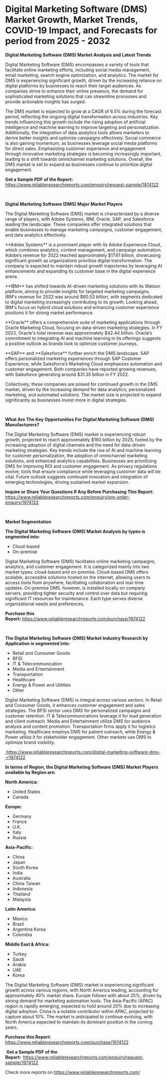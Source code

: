 <p><h1>Digital Marketing Software (DMS) Market Growth, Market Trends, COVID-19 Impact, and Forecasts for period from 2025 - 2032</h1></p><p><strong>Digital Marketing Software (DMS) Market Analysis and Latest Trends</strong></p>
<p><p>Digital Marketing Software (DMS) encompasses a variety of tools that facilitate online marketing efforts, including social media management, email marketing, search engine optimization, and analytics. The market for DMS is experiencing significant growth, driven by the increasing reliance on digital platforms by businesses to reach their target audiences. As companies strive to enhance their online presence, the demand for sophisticated marketing solutions that can streamline processes and provide actionable insights has surged.</p><p>The DMS market is expected to grow at a CAGR of 6.5% during the forecast period, reflecting the ongoing digital transformation across industries. Key trends influencing this growth include the rising adoption of artificial intelligence and machine learning to improve targeting and personalization. Additionally, the integration of data analytics tools allows marketers to derive better insights and optimize campaigns effectively. Social commerce is also gaining momentum, as businesses leverage social media platforms for direct sales. Emphasizing customer experience and engagement through innovative marketing strategies is becoming increasingly important, leading to a shift towards omnichannel marketing solutions. Overall, the DMS market is set to expand as businesses continue to prioritize digital engagement.</p></p>
<p><strong>Get a Sample PDF of the Report:&nbsp;</strong> <a href="https://www.reliableresearchreports.com/enquiry/request-sample/1974122?utm_campaign=3355&utm_medium=2&utm_source=Github&utm_content=ia&utm_term=28032025&utm_id=digital-marketing-software-dms">https://www.reliableresearchreports.com/enquiry/request-sample/1974122</a></p>
<p>&nbsp;</p>
<p><strong>Digital Marketing Software (DMS) Major Market Players</strong></p>
<p><p>The Digital Marketing Software (DMS) market is characterized by a diverse range of players, with Adobe Systems, IBM, Oracle, SAP, and Salesforce leading the landscape. These companies offer integrated solutions that enable businesses to manage marketing campaigns, customer engagement, and data analytics effectively.</p><p>**Adobe Systems** is a prominent player with its Adobe Experience Cloud, which combines analytics, content management, and campaign automation. Adobe’s revenue for 2022 reached approximately $17.61 billion, showcasing significant growth as organizations prioritize digital transformation. The company is expected to maintain robust growth trajectories by leveraging AI enhancements and expanding its customer base in the digital experience arena.</p><p>**IBM** has shifted towards AI-driven marketing solutions with its Watson platform, aiming to provide insights for targeted marketing campaigns. IBM's revenue for 2022 was around $60.53 billion, with segments dedicated to digital marketing increasingly contributing to its growth. Looking ahead, IBM's focus on hybrid cloud solutions and enhancing customer experience positions it for strong market performance.</p><p>**Oracle** offers a comprehensive suite of marketing applications through Oracle Marketing Cloud, focusing on data-driven marketing strategies. In FY 2022, Oracle's total revenue was approximately $42.44 billion. Oracle’s commitment to integrating AI and machine learning in its offerings suggests a positive outlook as brands look to optimize customer journeys.</p><p>**SAP** and **Salesforce** further enrich the DMS landscape. SAP offers personalized marketing experiences through SAP Customer Experience, while Salesforce’s Marketing Cloud emphasizes automation and customer engagement. Both companies have reported growing revenues, with Salesforce generating around $31.35 billion in FY 2022.</p><p>Collectively, these companies are poised for continued growth in the DMS market, driven by the increasing demand for data analytics, personalized marketing, and automated solutions. The market size is projected to expand significantly as businesses invest more in digital strategies.</p></p>
<p>&nbsp;</p>
<p><strong>What Are The Key Opportunities For Digital Marketing Software (DMS) Manufacturers?</strong></p>
<p><p>The Digital Marketing Software (DMS) market is experiencing robust growth, projected to reach approximately $160 billion by 2025, fueled by the increasing adoption of digital channels and the need for data-driven marketing strategies. Key trends include the rise of AI and machine learning for customer personalization, the adoption of omnichannel marketing solutions, and enhanced analytics capabilities. Businesses are prioritizing DMS for improving ROI and customer engagement. As privacy regulations evolve, tools that ensure compliance while leveraging customer data will be vital. Future outlook suggests continued innovation and integration of emerging technologies, driving sustained market expansion.</p></p>
<p><strong>Inquire or Share Your Questions If Any Before Purchasing This Report:</strong> <a href="https://www.reliableresearchreports.com/enquiry/pre-order-enquiry/1974122?utm_campaign=3355&utm_medium=2&utm_source=Github&utm_content=ia&utm_term=28032025&utm_id=digital-marketing-software-dms">https://www.reliableresearchreports.com/enquiry/pre-order-enquiry/1974122</a></p>
<p>&nbsp;</p>
<p><strong>Market Segmentation</strong></p>
<p><strong>The Digital Marketing Software (DMS) Market Analysis by types is segmented into:</strong></p>
<p><ul><li>Cloud-based</li><li>On-premise</li></ul></p>
<p><p>Digital Marketing Software (DMS) facilitates online marketing campaigns, analytics, and customer engagement. It is categorized mainly into two market types: cloud-based and on-premise. Cloud-based DMS offers scalable, accessible solutions hosted on the internet, allowing users to access tools from anywhere, facilitating collaboration and real-time updates. On-premise DMS, however, is installed locally on company servers, providing tighter security and control over data but requiring significant IT resources for maintenance. Each type serves diverse organizational needs and preferences.</p></p>
<p><strong>Purchase this Report:&nbsp;</strong><a href="https://www.reliableresearchreports.com/purchase/1974122?utm_campaign=3355&utm_medium=2&utm_source=Github&utm_content=ia&utm_term=28032025&utm_id=digital-marketing-software-dms">https://www.reliableresearchreports.com/purchase/1974122</a></p>
<p>&nbsp;</p>
<p><strong>The Digital Marketing Software (DMS) Market Industry Research by Application is segmented into:</strong></p>
<p><ul><li>Retail and Consumer Goods</li><li>BFSI</li><li>IT & Telecommunication</li><li>Media and Entertainment</li><li>Transportation</li><li>Healthcare</li><li>Energy & Power and Utilities</li><li>Other</li></ul></p>
<p><p>Digital Marketing Software (DMS) is integral across various sectors. In Retail and Consumer Goods, it enhances customer engagement and sales strategies. The BFSI sector uses DMS for personalized campaigns and customer retention. IT & Telecommunications leverage it for lead generation and client outreach. Media and Entertainment utilize DMS for audience analysis and content promotion. Transportation firms apply it for logistics marketing. Healthcare employs DMS for patient outreach, while Energy & Power utilize it for stakeholder engagement. Other markets use DMS to optimize brand visibility.</p></p>
<p><a href="https://www.reliableresearchreports.com/digital-marketing-software-dms--r1974122?utm_campaign=3355&utm_medium=2&utm_source=Github&utm_content=ia&utm_term=28032025&utm_id=digital-marketing-software-dms">&nbsp;https://www.reliableresearchreports.com/digital-marketing-software-dms--r1974122</a></p>
<p><strong>In terms of Region, the Digital Marketing Software (DMS) Market Players available by Region are:</strong></p>
<p>
    <p> <strong> North America: </strong>
        <ul>
            <li>United States</li>
            <li>Canada</li>
        </ul>
        </p> 
    <p> <strong> Europe: </strong>
        <ul>
            <li>Germany</li>
            <li>France</li>
            <li>U.K.</li>
            <li>Italy</li>
            <li>Russia</li>
        </ul>
        </p> 
    <p> <strong> Asia-Pacific: </strong>
        <ul>
            <li>China</li>
            <li>Japan</li>
            <li>South Korea</li>
            <li>India</li>
            <li>Australia</li>
            <li>China Taiwan</li>
            <li>Indonesia</li>
            <li>Thailand</li>
            <li>Malaysia</li>
        </ul>
        </p> 
    <p> <strong> Latin America: </strong>
        <ul>
            <li>Mexico</li>
            <li>Brazil</li>
            <li>Argentina Korea</li>
            <li>Colombia</li>
        </ul>
        </p> 
    <p> <strong> Middle East & Africa: </strong>
        <ul>
            <li>Turkey</li>
            <li>Saudi</li>
            <li>Arabia</li>
            <li>UAE</li>
            <li>Korea</li>
        </ul>
    </p>
    </p>
<p><p>The Digital Marketing Software (DMS) market is experiencing significant growth across various regions, with North America leading, accounting for approximately 40% market share. Europe follows with about 25%, driven by strong demand for marketing automation tools. The Asia-Pacific (APAC) region is rapidly emerging, expected to hold around 20% due to increasing digital adoption. China is a notable contributor within APAC, projected to capture about 10%. The market is anticipated to continue evolving, with North America expected to maintain its dominant position in the coming years.</p></p>
<p><strong>Purchase this Report: </strong><a href="https://www.reliableresearchreports.com/purchase/1974122?utm_campaign=3355&utm_medium=2&utm_source=Github&utm_content=ia&utm_term=28032025&utm_id=digital-marketing-software-dms">https://www.reliableresearchreports.com/purchase/1974122</a></p>
<p>&nbsp;<strong>Get a Sample PDF of the Report:&nbsp;&nbsp;</strong><a href="https://www.reliableresearchreports.com/enquiry/request-sample/1974122?utm_campaign=3355&utm_medium=2&utm_source=Github&utm_content=ia&utm_term=28032025&utm_id=digital-marketing-software-dms">https://www.reliableresearchreports.com/enquiry/request-sample/1974122</a></p>
<p><strong></strong></p>
<p>Check more reports on <a href="https://www.reliableresearchreports.com/?utm_campaign=3355&utm_medium=2&utm_source=Github&utm_content=ia&utm_term=28032025&utm_id=digital-marketing-software-dms">https://www.reliableresearchreports.com/</a></p>